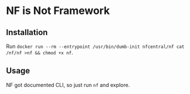 NF is Not Framework
===================

Installation
------------

Run `docker run --rm --entrypoint /usr/bin/dumb-init nfcentral/nf cat /nf/nf >nf && chmod +x nf`.

Usage
-----

NF got documented CLI, so just run `nf` and explore.
